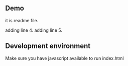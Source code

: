 ## Demo 
it is readme file.

adding line 4.
adding line 5.


## Development environment

Make sure you have  javascript available 
to run index.html 
